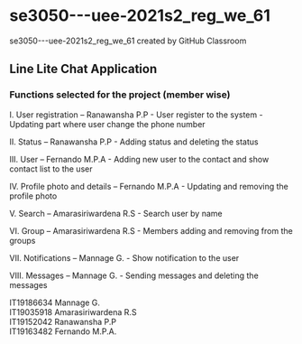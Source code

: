 # se3050---uee-2021s2_reg_we_61
se3050---uee-2021s2_reg_we_61 created by GitHub Classroom

## Line Lite Chat Application

### Functions selected for the project (member wise)

  I. User registration – Ranawansha P.P
          - User register to the system
          - Updating part where user change the phone number
          
  II. Status – Ranawansha P.P
          - Adding status and deleting the status
          
  III. User – Fernando M.P.A
          - Adding new user to the contact and show contact list to the user
          
  IV. Profile photo and details – Fernando M.P.A
          - Updating and removing the profile photo
          
  V. Search – Amarasiriwardena R.S
          - Search user by name
          
  VI. Group – Amarasiriwardena R.S
          - Members adding and removing from the groups
          
  VII. Notifications – Mannage G.
          - Show notification to the user
          
  VIII. Messages – Mannage G.
          - Sending messages and deleting the messages

IT19186634	Mannage G.<br/>
IT19035918 	Amarasiriwardena R.S<br/>
IT19152042	Ranawansha P.P<br/>
IT19163482	Fernando M.P.A.<br/>
